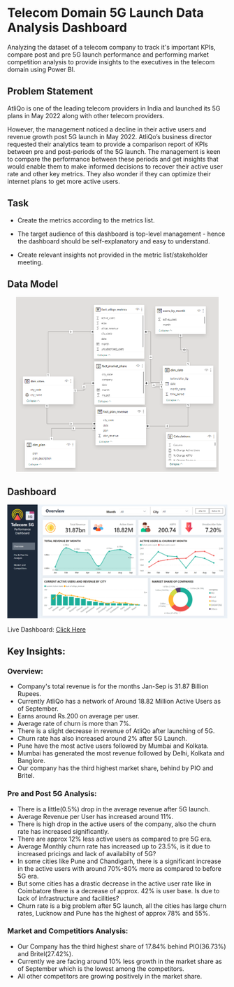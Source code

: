 # Telecom Domain 5G Launch Data Analysis Dashboard
Analyzing the dataset of a telecom company to track it's important KPIs, compare post and pre 5G launch performance and performing market competition analysis to provide insights to the executives in the telecom domain using Power BI.

## Problem Statement
AtliQo is one of the leading telecom providers in India and launched its 5G plans in May 2022 along with other telecom providers.

However, the management noticed a decline in their active users and revenue growth post 5G launch in May 2022. AtliQo’s business director requested their analytics team to provide a comparison report of KPIs between pre and post-periods of the 5G launch. The management is keen to compare the performance between these periods and get insights that would enable them to make informed decisions to recover their active user rate and other key metrics. They also wonder if they can optimize their internet plans to get more active users.

## Task

- Create the metrics according to the metrics list.

- The target audience of this dashboard is top-level management - hence the dashboard should be self-explanatory and easy to understand.

- Create relevant insights not provided in the metric list/stakeholder meeting.

## Data Model
<p align="center">
<img src="media/data-model.png" height="400">
</p>

## Dashboard
<p align="center">
<img src="media/dashboard.png">
</p>
Live Dashboard: <a href="https://app.powerbi.com/view?r=eyJrIjoiMWNhMGY1ODYtOGJlNy00OWZhLWIzOTgtYjFiYjY5MGNlZjVkIiwidCI6ImRmODY3OWNkLWE4MGUtNDVkOC05OWFjLWM4M2VkN2ZmOTVhMCJ9">Click Here</a>

## Key Insights: 
### Overview:
- Company's total revenue is for the months Jan-Sep is 31.87 Billion Rupees.
- Currently AtliQo has a network of Around 18.82 Million Active Users as of September.
- Earns around Rs.200 on average per user.
- Average rate of churn is more than 7%.
- There is a slight decrease in revenue of AtliQo after launching of 5G.
- Churn rate has also increased around 2% after 5G Launch.
- Pune have the most active users followed by Mumbai and Kolkata.
- Mumbai has generated the most revenue followed by Delhi, Kolkata and Banglore.
- Our company has the third highest market share, behind by PIO and Britel.

### Pre and Post 5G Analysis:
- There is a little(0.5%) drop in the average revenue after 5G launch.
- Average Revenue per User has increased around 11%.
- There is high drop in the active users of the company, also the churn rate has increased significantly.
- There are approx 12% less active users as compared to pre 5G era.
- Average Monthly churn rate has increased up to 23.5%, is it due to increased pricings and lack of availabilty of 5G?
- In some cities like Pune and Chandigarh, there is a significant increase in the active users with around 70%-80% more as compared to before 5G era.
- But some cities has a drastic decrease in the active user rate like in Coimbatore there is a decrease of approx. 42% is user base. Is due to lack of infrastructure and facilities?
- Churn rate is a big problem after 5G launch, all the cities has large churn rates, Lucknow and Pune has the highest of approx 78% and 55%.

### Market and Competitiors Analysis:
- Our Company has the third highest share of 17.84% behind PIO(36.73%) and Britel(27.42%).
- Currently we are facing around 10% less growth in the market share as of September which is the lowest among the competitors.
- All other competitors are growing positively in the market share.


